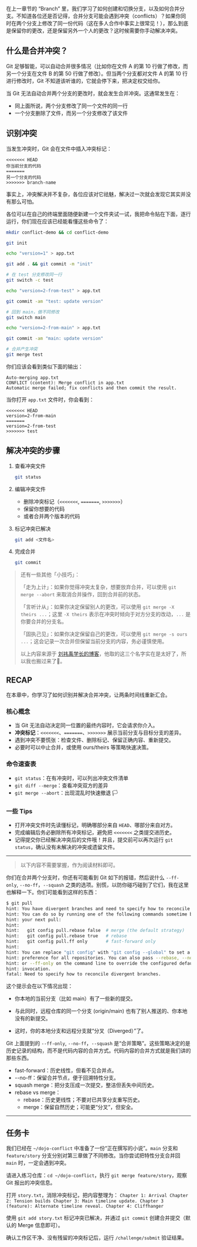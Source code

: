 在上一章节的 “Branch” 里，我们学习了如何创建和切换分支，以及如何合并分支。不知道各位还是否记得，合并分支可能会遇到冲突（conflicts）？如果你同时在两个分支上修改了同一份代码（这在多人合作中事实上很常见！），那么到底是保留你的更改，还是保留另外一个人的更改？这时候需要你手动解决冲突。

## 什么是合并冲突？

Git 足够智能，可以自动合并很多情况（比如你在文件 A 的第 10 行做了修改，而另一个分支在文件 B 的第 50 行做了修改）。但当两个分支都对文件 A 的第 10 行进行修改时，Git 不知道该听谁的，它就会停下来，把决定权交给你。

当 Git 无法自动合并两个分支的更改时，就会发生合并冲突。这通常发生在：
- 同上面所说，两个分支修改了同一个文件的同一行
- 一个分支删除了文件，而另一个分支修改了该文件

## 识别冲突

当发生冲突时，Git 会在文件中插入冲突标记：

```
<<<<<<< HEAD
你当前分支的代码
=======
另一个分支的代码
>>>>>>> branch-name
```

事实上，冲突解决并不复杂，各位应该对它祛魅，解决过一次就会发现它其实并没有那么可怕。

各位可以在自己的终端里面随便新建一个文件夹试一试，我把命令贴在下面，逐行运行，你们现在应该已经能看懂这些命令了：

```bash
mkdir conflict-demo && cd conflict-demo

git init

echo "version=1" > app.txt

git add . && git commit -m "init"

# 在 test 分支修改同一行
git switch -c test

echo "version=2-from-test" > app.txt

git commit -am "test: update version"

# 回到 main，做不同修改
git switch main

echo "version=2-from-main" > app.txt

git commit -am "main: update version"

# 合并产生冲突
git merge test
```

你们应该会看到类似下面的输出：

```
Auto-merging app.txt
CONFLICT (content): Merge conflict in app.txt
Automatic merge failed; fix conflicts and then commit the result.
```

当你打开 `app.txt` 文件时，你会看到：

```
<<<<<<< HEAD
version=2-from-main
=======
version=2-from-test
>>>>>>> test
```

## 解决冲突的步骤

1. 查看冲突文件
    ```bash
    git status
    ```

2. 编辑冲突文件
    - 删除冲突标记（`<<<<<<<`, `=======`, `>>>>>>>`）
    - 保留你想要的代码
    - 或者合并两个版本的代码

3. 标记冲突已解决
    ```bash
    git add <文件名>
    ```

4. 完成合并
    ```bash
    git commit
    ```

>   还有一些其他「小技巧」：
>
>   「走为上计」：如果你觉得冲突太复杂，想要放弃合并，可以使用 `git merge --abort` 来取消合并操作，回到合并前的状态。
>
>   「言听计从」：如果你决定保留别人的更改，可以使用 `git merge -X theirs ...`；这里 `-X theirs` 表示在冲突时倾向于对方分支的改动，`...` 是你要合并的分支名。
>
>   「固执己见」：如果你决定保留自己的更改，可以使用 `git merge -s ours ...`；这会记录一次合并但保留当前分支的内容，务必谨慎使用。
>    
>    以上内容来源于 [刘祎禹学长的博客](https://lau.yeeyu.org/blog-zh-cn/git-usage-merging-zh-cn/)，他取的这三个名字实在是太好了，所以我也搬过来了🤣。

## RECAP

在本章中，你学习了如何识别并解决合并冲突，让两条时间线重新汇合。

### 核心概念

- 当 Git 无法自动决定同一位置的最终内容时，它会请求你介入。
- **冲突标记**：`<<<<<<<`、`=======`、`>>>>>>>` 展示当前分支与目标分支的差异。
- 遇到冲突不要慌张：检查文件、删除标记、保留正确内容、重新提交。
- 必要时可以中止合并，或使用 ours/theirs 等策略快速决策。

### 命令速查表

- `git status`：在有冲突时，可以列出冲突文件清单
- `git diff --merge`：查看冲突双方的差异
- `git merge --abort`：出现混乱时快速撤退 🏳️

### 一些 Tips

- 打开冲突文件时先读懂标记，明确哪部分来自 `HEAD`、哪部分来自对方。
- 完成编辑后务必删除所有冲突标记，避免把 `<<<<<<<` 之类提交进历史。
- 记得提交你已经解决冲突后的文件哦！并且，提交前可以再次运行 `git status`，确认没有未解决的冲突或遗留文件。

---

> 以下内容不需要掌握，作为阅读材料即可。

你们在合并两个分支时，你还有可能看到 Git 如下的报错，然后说什么 `--ff-only`, `--no-ff`，`--squash` 之类的选项。别慌，以防你碰巧碰到了它们，我在这里也解释一下。你们可能看到这样的东西：

```bash
$ git pull
hint: You have divergent branches and need to specify how to reconcile them.
hint: You can do so by running one of the following commands sometime before
hint: your next pull:
hint:
hint:   git config pull.rebase false  # merge (the default strategy)
hint:   git config pull.rebase true   # rebase
hint:   git config pull.ff only       # fast-forward only
hint:
hint: You can replace "git config" with "git config --global" to set a default
hint: preference for all repositories. You can also pass --rebase, --no-rebase,
hint: or --ff-only on the command line to override the configured default per
hint: invocation.
fatal: Need to specify how to reconcile divergent branches.
```

这个提示会在以下情况出现：

- 你本地的当前分支（比如 main）有了一些新的提交。

- 与此同时，远程仓库的同一个分支 (origin/main) 也有了别人推送的、你本地没有的新提交。

- 这时，你的本地分支和远程分支就“分叉（Diverged）”了。

Git 上面提到的 `--ff-only`, `--no-ff`，`--squash` 是“合并策略”。这些策略决定的是历史记录的结构，而不是代码内容的合并方式。代码内容的合并方式就是我们讲的那些东西。

- fast-forward：历史线性，但看不见合并点。
- --no-ff：保留合并节点，便于回溯特性分支。
- squash merge：把分支压成一次提交，整洁但丢失中间历史。
- rebase vs merge：
    - rebase：历史更线性；不要对已共享分支重写历史。
    - merge：保留自然历史；可能更“分叉”，但安全。

---

## 任务卡

我们已经在 `~/dojo-conflict` 中准备了一份“正在撰写的小说”。`main` 分支和 `feature/story` 分支分别对第三章做了不同修改。当你尝试把特性分支合并回 `main` 时，一定会遇到冲突。

请进入练习仓库：`cd ~/dojo-conflict`，执行 `git merge feature/story`，观察 Git 报出的冲突信息。

打开 `story.txt`，消除冲突标记，把内容整理为：
    ```
    Chapter 1: Arrival
    Chapter 2: Tension builds
    Chapter 3: Main timeline update.
    Chapter 3 (feature): Alternate timeline reveal.
    Chapter 4: Cliffhanger
    ```

使用 `git add story.txt` 标记冲突已解决，并通过 `git commit` 创建合并提交（默认的 Merge 信息即可）。

确认工作区干净、没有残留的冲突标记后，运行 `/challenge/submit` 验证结果。
